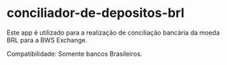 # conciliador-de-depositos-brl

Este app é utilizado para a realização de conciliação bancária da moeda BRL para a BWS Exchange.

Compatibilidade: Somente bancos Brasileiros.

